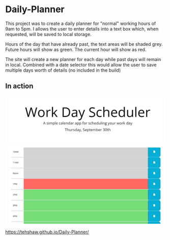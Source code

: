 # Daily-Planner

This project was to create a daily planner for "normal" working hours of 9am to 5pm. I allows the user to enter details into a text box which, when requested, will be saved to local storage.

Hours of the day that have already past, the text areas will be shaded grey. Future hours will show as green. The current hour will show as red.

The site will create a new planner for each day while past days will remain in local. Combined with a date selector this would allow the user to save multiple days worth of details (no included in the build)

## In action

![Shows the header and the hourly text fields](/assets/Screenshots/capture.png)

![Shows colors based on time of day](/assets/Screenshots/capture2.png)


https://tehshaw.github.io/Daily-Planner/